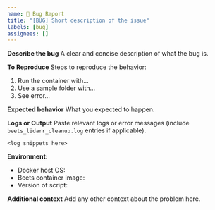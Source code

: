 ```yaml
---
name: 🔧 Bug Report
title: "[BUG] Short description of the issue"
labels: [bug]
assignees: []
---
```


**Describe the bug**
A clear and concise description of what the bug is.

**To Reproduce**
Steps to reproduce the behavior:
1. Run the container with...
2. Use a sample folder with...
3. See error...

**Expected behavior**
What you expected to happen.

**Logs or Output**
Paste relevant logs or error messages (include `beets_lidarr_cleanup.log` entries if applicable).

```text
<log snippets here>
```

**Environment:**
- Docker host OS:
- Beets container image:
- Version of script:

**Additional context**
Add any other context about the problem here.
